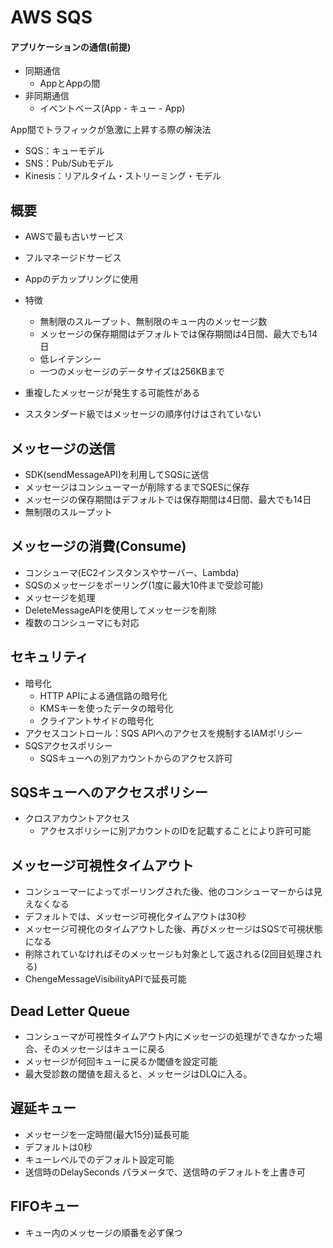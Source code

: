 # AWS SQS

#### アプリケーションの通信(前提)

- 同期通信
  - AppとAppの間
- 非同期通信
  - イベントベース(App - キュー - App)

App間でトラフィックが急激に上昇する際の解決法
- SQS：キューモデル
- SNS：Pub/Subモデル
- Kinesis：リアルタイム・ストリーミング・モデル

## 概要
- AWSで最も古いサービス
- フルマネージドサービス
- Appのデカップリングに使用

- 特徴
  - 無制限のスループット、無制限のキュー内のメッセージ数
  - メッセージの保存期間はデフォルトでは保存期間は4日間、最大でも14日
  - 低レイテンシー
  - 一つのメッセージのデータサイズは256KBまで

- 重複したメッセージが発生する可能性がある
- ススタンダード級ではメッセージの順序付けはされていない


## メッセージの送信
- SDK(sendMessageAPI)を利用してSQSに送信
- メッセージはコンシューマーが削除するまでSQESに保存
- メッセージの保存期間はデフォルトでは保存期間は4日間、最大でも14日
- 無制限のスループット

## メッセージの消費(Consume)
- コンシューマ(EC2インスタンスやサーバー、Lambda)
- SQSのメッセージをポーリング(1度に最大10件まで受診可能)
- メッセージを処理
- DeleteMessageAPIを使用してメッセージを削除
- 複数のコンシューマにも対応

## セキュリティ
- 暗号化
  - HTTP APIによる通信路の暗号化
  - KMSキーを使ったデータの暗号化
  - クライアントサイドの暗号化
- アクセスコントロール：SQS APIへのアクセスを規制するIAMポリシー
- SQSアクセスポリシー
  - SQSキューへの別アカウントからのアクセス許可

## SQSキューへのアクセスポリシー
- クロスアカウントアクセス
  - アクセスポリシーに別アカウントのIDを記載することにより許可可能

## メッセージ可視性タイムアウト
- コンシューマーによってポーリングされた後、他のコンシューマーからは見えなくなる
- デフォルトでは、メッセージ可視化タイムアウトは30秒
- メッセージ可視化のタイムアウトした後、再びメッセージはSQSで可視状態になる
- 削除されていなければそのメッセージも対象として返される(2回目処理される)
- ChengeMessageVisibilityAPIで延長可能

## Dead Letter Queue
- コンシューマが可視性タイムアウト内にメッセージの処理ができなかった場合、そのメッセージはキューに戻る
- メッセージが何回キューに戻るか閾値を設定可能
- 最大受診数の閾値を超えると、メッセージはDLQに入る。

## 遅延キュー
- メッセージを一定時間(最大15分)延長可能
- デフォルトは0秒
- キューレベルでのデフォルト設定可能
- 送信時のDelaySeconds パラメータで、送信時のデフォルトを上書き可

## FIFOキュー
- キュー内のメッセージの順番を必ず保つ